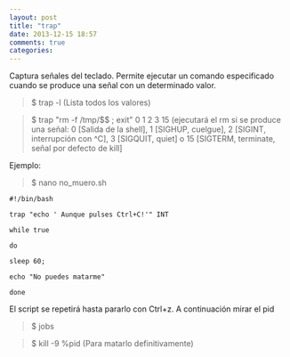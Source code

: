 ```yaml
---
layout: post
title: "trap"
date: 2013-12-15 18:57
comments: true
categories: 
---
```

Captura señales del teclado. Permite ejecutar un comando especificado cuando se produce una señal con un determinado valor.

>$ trap -l (Lista todos los valores)

>$ trap "rm -f /tmp/$$ ; exit" 0 1 2 3 15 (ejecutará el rm si se produce una señal: 0 [Salida de la shell], 1 [SIGHUP, cuelgue], 2 [SIGINT, interrupción con ^C], 3 [SIGQUIT, quiet] o 15 [SIGTERM, terminate, señal por defecto de kill]

Ejemplo:

>$ nano no_muero.sh

	#!/bin/bash

	trap "echo ' Aunque pulses Ctrl+C!'" INT

	while true

	do

	sleep 60;

	echo "No puedes matarme"

	done

El script se repetirá hasta pararlo con Ctrl+z. A continuación mirar el pid

>$ jobs

>$ kill -9 %pid (Para matarlo definitivamente)

